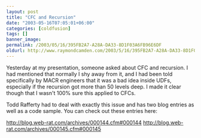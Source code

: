 ```yaml
---
layout: post
title: "CFC and Recursion"
date: "2003-05-16T07:05:01+06:00"
categories: [coldfusion]
tags: []
banner_image: 
permalink: /2003/05/16/395FB2A7-A28A-DA33-8D1F03A6FB96E6DF
oldurl: http://www.raymondcamden.com/2003/5/16/395FB2A7-A28A-DA33-8D1F03A6FB96E6DF
---
```


Yesterday at my presentation, someone asked about CFC and recursion. I had mentioned that normally I shy away from it, and I had been told specifically by MACR engineers that it was a bad idea inside UDFs, especially if the recursion got more than 50 levels deep. I made it clear though that I wasn't 100% sure this applied to CFCs.

Todd Rafferty had to deal with exactly this issue and has two blog entries as well as a code sample. You can check out these entries here:

<a href="http://blog.web-rat.com/archives/000144.cfm#000144">http://blog.web-rat.com/archives/000144.cfm#000144</a>
<a href="http://blog.web-rat.com/archives/000145.cfm#000145">http://blog.web-rat.com/archives/000145.cfm#000145</a>